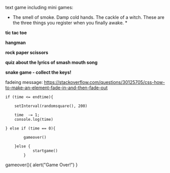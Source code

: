 text game including mini games: 

* The smell of smoke. Damp cold hands. The cackle of a witch. These are the three things you register when you finally awake.  *



**tic tac toe**

**hangman**

**rock paper scissors**

**quiz about the lyrics of smash mouth song**


**snake game - collect the keys!**

fadeing message:
https://stackoverflow.com/questions/30125705/css-how-to-make-an-element-fade-in-and-then-fade-out






    if (time <= endtime){

        setInterval(randomsquare(), 200)

        time  -= 1;
        console.log(time)

    } else if (time == 0){

            gameover()

        }else {
                startgame()
            }


gameover(){
    alert("Game Over!")
}